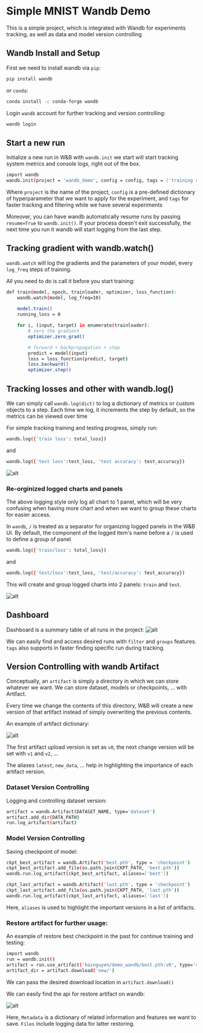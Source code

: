 # Simple MNIST Wandb Demo
This is a simple project, which is integrated with Wandb for experiments tracking, as well as data and model version controlling

## Wandb Install and Setup
First we need to install wandb via `pip`:
```bash
pip install wandb
```
or `conda`:
```bash
conda install -c conda-forge wandb
```
Login `wandb` account for further tracking and version controlling:
```bash
wandb login
```

## Start a new run
Initialize a new run in W&B with `wandb.init` we start will start tracking system metrics and console logs, right out of the box.
```bash
import wandb
wandb.init(project = 'wandb_demo', config = config, tags = ['training cnn'])
 ```
Where `project` is the name of the project, `config` is a pre-defined dictionary of hyperparameter that we want to apply for the experiment, and `tags` for faster tracking and filtering while we have several experiments
 
Moreover, you can have wandb automatically resume runs by passing `resume=True` to `wandb.init()`. If your process doesn't exit successfully, the next time you run it wandb will start logging from the last step.

## Tracking gradient with wandb.watch()
`wandb.watch` will log the gradients and the parameters of your model, every `log_freq` steps of training.

All you need to do is call it before you start training:

```bash
def train(model, epoch, trainloader, optimizer, loss_function):
    wandb.watch(model, log_freq=10)
    
    model.train()
    running_loss = 0

    for i, (input, target) in enumerate(trainloader):
        # zero the gradient
        optimizer.zero_grad()

        # forward + backpropagation + step
        predict = model(input)
        loss = loss_function(predict, target)
        loss.backward()
        optimizer.step()
```

## Tracking losses and other with wandb.log()
We can simply call `wandb.log(dict)` to log a dictionary of metrics or custom objects to a step. Each time we log, it increments the step by default, so the metrics can be viewed over time

For simple tracking training and testing progress, simply run:
```bash 
wandb.log({'train loss': total_loss}) 
```
and 
```bash 
wandb.log({'test loss':test_loss, 'test accuracy': test_accuracy})
```

![alt](images/single_panel.png)

### Re-orginized logged charts and panels
The above logging style only log all chart to 1 panel, which will be very confusing when having more chart and when we want to group these charts for easier access.

In `wandb`, `/` is treated as a separator for organizing logged panels in the W&B UI. By default, the component of the logged item's name before a `/` is used to define a group of panel
```bash 
wandb.log({'train/loss': total_loss}) 
```
and 
```bash 
wandb.log({'test/loss':test_loss, 'test/accuracy': test_accuracy})
```
This will create and group logged charts into 2 panels: `train` and `test`.

![alt](images/multi_panel.png)

## Dashboard 
Dashboard is a summary table of all runs in the project:
![alt](images/wandb_dashboard.png)

We can easily find and access desired runs with `filter` and `groups` features. `tags` also supports in faster finding specific run during tracking.

## Version Controlling with wandb Artifact
Conceptually, an `artifact` is simply a directory in which we can store whatever we want. We can store dataset, models or checkpoints, ... with Artifact.

Every time we change the contents of this directory, W&B will create a new version of that artifact instead of simply overwriting the previous contents.

An example of artifact dictionary:

![alt](images/wandb_artifacts.png)

The first artifact upload version is set as `v0`, the next change version will be set with `v1` and `v2`, ... 

The aliases `latest`, `new_data`, ... help in highlighting the importance of each artifact version.

### Dataset Version Controlling
Logging and controlling dataset version:
```bash
artifact = wandb.Artifact(DATASET_NAME, type='dataset')
artifact.add_dir(DATA_PATH)
run.log_artifact(artifact)
```

### Model Version Controlling 
Saving checkpoint of model:
```bash
ckpt_best_artifact = wandb.Artifact('best.pth', type = 'checkpoint')
ckpt_best_artifact.add_file(os.path.join(CKPT_PATH, 'best.pth'))
wandb.run.log_artifact(ckpt_best_artifact, aliases=['best'])

ckpt_last_artifact = wandb.Artifact('last.pth', type = 'checkpoint')
ckpt_last_artifact.add_file(os.path.join(CKPT_PATH, 'last.pth'))
wandb.run.log_artifact(ckpt_last_artifact, aliases=['last'])
```
Here, `aliases` is used to highlight the important versions in a list of artifacts.

### Restore artifact for further usage:
An example of restore best checkpoint in the past for continue training and testing:
```bash
import wandb
run = wandb.init()
artifact = run.use_artifact('hainguyen/demo_wandb/best.pth:v0', type='checkpoint')
artifact_dir = artifact.download('new/')
```
We can pass the desired download location in `artifact.download()`

We can easily find the api for restore artifact on wandb:

![alt](images/wandb_api.png)

Here, `Metadata` is a dictionary of related information and features we want to save. `Files` include logging data for latter restoring.

